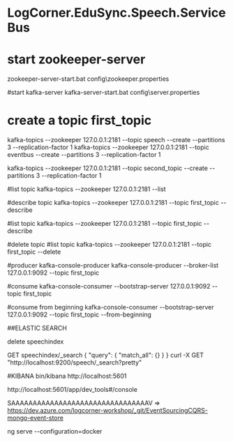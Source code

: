 # LogCorner.EduSync.Speech.ServiceBus

# start zookeeper-server
zookeeper-server-start.bat  config\zookeeper.properties

#start kafka-server
kafka-server-start.bat  config\server.properties

# create a topic first_topic  
kafka-topics --zookeeper 127.0.0.1:2181  --topic speech --create  --partitions 3  --replication-factor 1
kafka-topics --zookeeper 127.0.0.1:2181  --topic eventbus --create  --partitions 3  --replication-factor 1

kafka-topics --zookeeper 127.0.0.1:2181  --topic second_topic  --create  --partitions 3  --replication-factor 1

#list topic 
kafka-topics --zookeeper 127.0.0.1:2181  --list

#describe topic 
kafka-topics --zookeeper 127.0.0.1:2181  --topic first_topic  --describe

#list topic 
kafka-topics --zookeeper 127.0.0.1:2181  --topic first_topic  --describe

#delete topic
#list topic 
kafka-topics --zookeeper 127.0.0.1:2181  --topic first_topic  --delete

#producer
kafka-console-producer
kafka-console-producer --broker-list 127.0.0.1:9092  --topic first_topic  

#consume
kafka-console-consumer --bootstrap-server 127.0.0.1:9092  --topic first_topic  

#consume from beginning
kafka-console-consumer --bootstrap-server 127.0.0.1:9092  --topic first_topic  --from-beginning





##ELASTIC SEARCH

delete speechindex

GET speechindex/_search
{
  "query": {
    "match_all": {}
  }
}
curl -X GET "http://localhost:9200/speech/_search?pretty"

#KIBANA
bin/kibana
http://localhost:5601

http://localhost:5601/app/dev_tools#/console


SAAAAAAAAAAAAAAAAAAAAAAAAAAAAAAAAV =>  https://dev.azure.com/logcorner-workshop/_git/EventSourcingCQRS-mongo-event-store



ng serve --configuration=docker